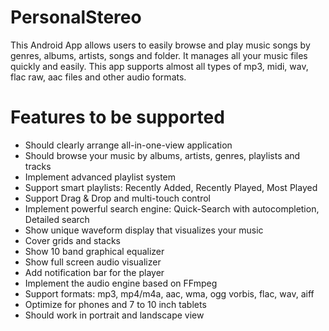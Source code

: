 # PersonalStereo
This Android App allows users to easily browse and play music songs by genres, albums, artists, songs and folder. It manages all your music files quickly and easily. This app supports almost all types of mp3, midi, wav, flac raw, aac files and other audio formats.

# Features to be supported
* Should clearly arrange all-in-one-view application
* Should browse your music by albums, artists, genres, playlists and tracks
* Implement advanced playlist system
* Support smart playlists: Recently Added, Recently Played, Most Played
* Support Drag & Drop and multi-touch control
* Implement powerful search engine: Quick-Search with autocompletion, Detailed search
* Show unique waveform display that visualizes your music
* Cover grids and stacks
* Show 10 band graphical equalizer
* Show full screen audio visualizer
* Add notification bar for the player
* Implement the audio engine based on FFmpeg
* Support formats: mp3, mp4/m4a, aac, wma, ogg vorbis, flac, wav, aiff
* Optimize for phones and 7 to 10 inch tablets
* Should work in portrait and landscape view
